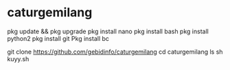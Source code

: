 # caturgemilang

pkg update && pkg upgrade
pkg install nano
pkg install bash
pkg install python2
pkg install git
Pkg install bc

git clone https://github.com/gebidinfo/caturgemilang
cd caturgemilang
ls
sh kuyy.sh

